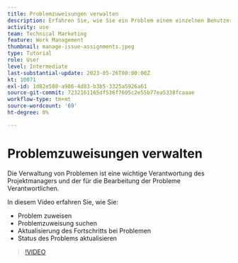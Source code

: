 ```yaml
---
title: Problemzuweisungen verwalten
description: Erfahren Sie, wie Sie ein Problem einem einzelnen Benutzer, mehreren Benutzern oder einem Team zuweisen, damit das Problem gelöst wird.
activity: use
team: Technical Marketing
feature: Work Management
thumbnail: manage-issue-assignments.jpeg
type: Tutorial
role: User
level: Intermediate
last-substantial-update: 2023-05-26T00:00:00Z
kt: 10071
exl-id: 1d82e588-a986-4d83-b3b5-3325a5926a61
source-git-commit: 7232161165df536f7605c2e55b77ea5338fcaaae
workflow-type: tm+mt
source-wordcount: '69'
ht-degree: 0%

---
```


# Problemzuweisungen verwalten

Die Verwaltung von Problemen ist eine wichtige Verantwortung des Projektmanagers und der für die Bearbeitung der Probleme Verantwortlichen.

In diesem Video erfahren Sie, wie Sie:

* Problem zuweisen
* Problemzuweisung suchen
* Aktualisierung des Fortschritts bei Problemen
* Status des Problems aktualisieren

>[!VIDEO](https://video.tv.adobe.com/v/3419931/?quality=12&learn=on)
